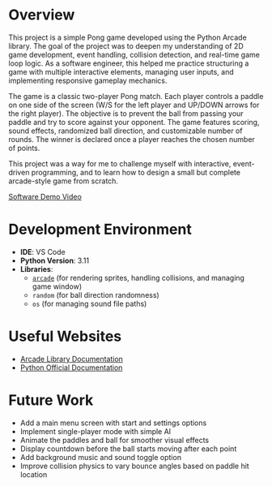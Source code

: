 # Overview

This project is a simple Pong game developed using the Python Arcade library. The goal of the project was to deepen my understanding of 2D game development, event handling, collision detection, and real-time game loop logic. As a software engineer, this helped me practice structuring a game with multiple interactive elements, managing user inputs, and implementing responsive gameplay mechanics.

The game is a classic two-player Pong match. Each player controls a paddle on one side of the screen (W/S for the left player and UP/DOWN arrows for the right player). The objective is to prevent the ball from passing your paddle and try to score against your opponent. The game features scoring, sound effects, randomized ball direction, and customizable number of rounds. The winner is declared once a player reaches the chosen number of points.

This project was a way for me to challenge myself with interactive, event-driven programming, and to learn how to design a small but complete arcade-style game from scratch.

[Software Demo Video](http://youtube.link.goes.here)

# Development Environment

- **IDE**: VS Code  
- **Python Version**: 3.11  
- **Libraries**:  
  - [`arcade`](https://api.arcade.academy/en/latest/) (for rendering sprites, handling collisions, and managing game window)
  - `random` (for ball direction randomness)
  - `os` (for managing sound file paths)

# Useful Websites

* [Arcade Library Documentation](https://api.arcade.academy/en/latest/)
* [Python Official Documentation](https://docs.python.org/3/)

# Future Work

* Add a main menu screen with start and settings options  
* Implement single-player mode with simple AI  
* Animate the paddles and ball for smoother visual effects  
* Display countdown before the ball starts moving after each point  
* Add background music and sound toggle option  
* Improve collision physics to vary bounce angles based on paddle hit location
